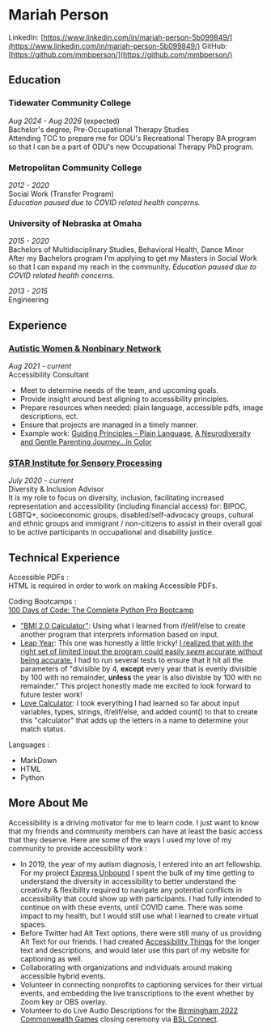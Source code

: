 # Mariah Person

LinkedIn: [https://www.linkedin.com/in/mariah-person-5b099849/](https://www.linkedin.com/in/mariah-person-5b099849/)
 GitHub: [https://github.com/mmbperson/](https://github.com/mmbperson/)  

## Education

### Tidewater Community College
_Aug 2024 - Aug 2026_ (expected)\
Bachelor's degree, Pre-Occupational Therapy Studies\
Attending TCC to prepare me for ODU's Recreational Therapy BA program so that I can be a part of ODU's new Occupational Therapy PhD program.

### Metropolitan Community College
_2012 - 2020_\
Social Work (Transfer Program)\
_Education paused due to COVID related health concerns._

### University of Nebraska at Omaha
_2015 - 2020_\
Bachelors of Multidisciplinary Studies, Behavioral Health, Dance Minor\
After my Bachelors program I'm applying to get my Masters in Social Work so that I can expand my reach in the community. _Education paused due to COVID related health concerns._

_2013 - 2015_\
Engineering

## Experience

### [Autistic Women & Nonbinary Network](https://awnnetwork.org/)
_Aug 2021 - current_\
Accessibility Consultant
- Meet to determine needs of the team, and upcoming goals.
- Provide insight around best aligning to accessibility principles.
- Prepare resources when needed: plain language, accessible pdfs, image descriptions, ect.
- Ensure that projects are managed in a timely manner.
- Example work: [Guiding Principles – Plain Language](https://awnnetwork.org/guiding-principles-incorporating-transformative-restorative-justice-into-our-work-plain-language/), [A Neurodiversity and Gentle Parenting Journey...in Color](https://awnnetwork.org/ebook-bipoc-parenting/)

### [STAR Institute for Sensory Processing](https://sensoryhealth.org/)
_July 2020 - current_\
Diversity & Inclusion Advisor\
It is my role to focus on diversity, inclusion, facilitating increased representation and accessibility (including financial access) for: BIPOC, LGBTQ+, socioeconomic groups, disabled/self-advocacy groups, cultural and ethnic groups and immigrant / non-citizens to assist in their overall goal to be active participants in occupational and disability justice.

## Technical Experience

Accessible PDFs 
: \
HTML is required in order to work on making Accessible PDFs.

Coding Bootcamps 
: \
[100 Days of Code: The Complete Python Pro Bootcamp](https://www.udemy.com/course/100-days-of-code/)
- ["BMI 2.0 Calculator"](https://github.com/mmbperson/Learner-Projects/blob/main/%22BMI%20Calculator%20%22_2): Using what I learned from if/elif/else to create another program that interprets information based on input.
- [Leap Year](https://github.com/mmbperson/Learner-Projects/blob/main/Leap%20Year%20(IfElse)): This one was honestly a little tricky! [I realized that with the right set of limited input the program could easily *seem* accurate without being accurate.](https://github.com/mmbperson/Learner-Projects/blob/main/Leap%20Year%20(Elif)) I had to run several tests to ensure that it hit all the parameters of "divisible by 4, **except** every year that is evenly divisible by 100 with no remainder, **unless** the year is also divisble by 100 with no remainder." This project honestly made me excited to look forward to future tester work!
- [Love Calculator](https://github.com/mmbperson/Learner-Projects/blob/main/Love%20Calculator): I took everything I had learned so far about input variables, types, strings, if/elif/else, and added count() to that to create this "calculator" that adds up the letters in a name to determine your match status.

Languages
:
- MarkDown
- HTML
- Python

## More About Me
Accessibility is a driving motivator for me to learn code. I just want to know that my friends and community members can have at least the basic access that they deserve. Here are some of the ways I used my love of my community to provide accessibility work
:
- In 2019, the year of my autism diagnosis, I entered into an art fellowship. For my project [Express Unbound](https://www.facebook.com/events/790936188032948/790936194699614/?active_tab=discussion) I spent the bulk of my time getting to understand the diversity in accessibility to better understand the creativity & flexibility required to navigate any potential conflicts in accessibility that could show up with participants. I had fully intended to continue on with these events, until COVID came. There was some impact to my health, but I would still use what I learned to create virtual spaces.
- Before Twitter had Alt Text options, there were still many of us providing Alt Text for our friends. I had created [Accessibility Things](https://riahsweirdjourney.com/category/accessibility-things/) for the longer text and descriptions, and would later use this part of my website for captioning as well.
- Collaborating with organizations and individuals around making accessible hybrid events. 
- Volunteer in connecting nonprofits to captioning services for their virtual events, and embedding the live transcriptions to the event whether by Zoom key or OBS overlay.
- Volunteer to do Live Audio Descriptions for the [Birmingham 2022 Commonwealth Games](https://www.bbc.com/sport/live/commonwealth-games/60855425) closing ceremony via [BSL Connect](bsl.digital).
